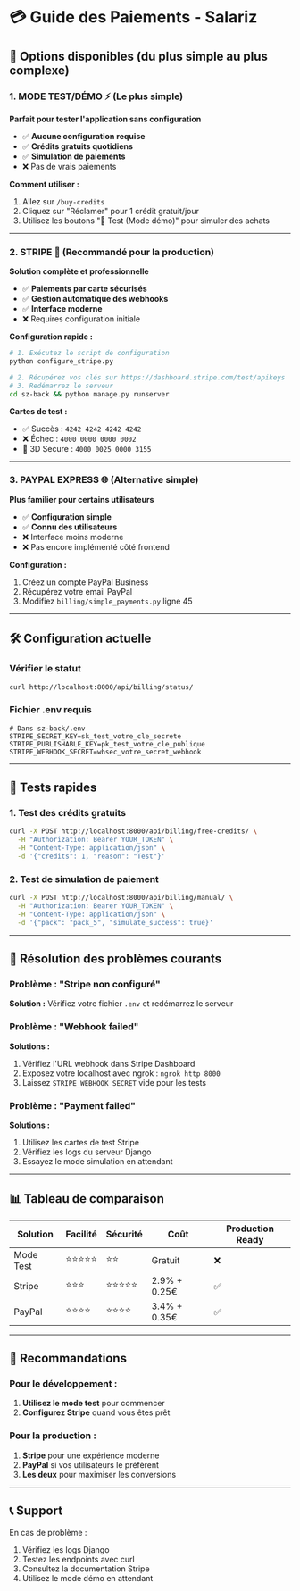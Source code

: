 # 💳 Guide des Paiements - Salariz

## 🚀 Options disponibles (du plus simple au plus complexe)

### 1. **MODE TEST/DÉMO** ⚡ (Le plus simple)
**Parfait pour tester l'application sans configuration**

- ✅ **Aucune configuration requise**
- ✅ **Crédits gratuits quotidiens**
- ✅ **Simulation de paiements**
- ❌ Pas de vrais paiements

**Comment utiliser :**
1. Allez sur `/buy-credits`
2. Cliquez sur "Réclamer" pour 1 crédit gratuit/jour
3. Utilisez les boutons "🧪 Test (Mode démo)" pour simuler des achats

---

### 2. **STRIPE** 💪 (Recommandé pour la production)
**Solution complète et professionnelle**

- ✅ **Paiements par carte sécurisés**
- ✅ **Gestion automatique des webhooks**
- ✅ **Interface moderne**
- ❌ Requires configuration initiale

**Configuration rapide :**
```bash
# 1. Exécutez le script de configuration
python configure_stripe.py

# 2. Récupérez vos clés sur https://dashboard.stripe.com/test/apikeys
# 3. Redémarrez le serveur
cd sz-back && python manage.py runserver
```

**Cartes de test :**
- ✅ Succès : `4242 4242 4242 4242`
- ❌ Échec : `4000 0000 0000 0002`
- 🔄 3D Secure : `4000 0025 0000 3155`

---

### 3. **PAYPAL EXPRESS** 🌐 (Alternative simple)
**Plus familier pour certains utilisateurs**

- ✅ **Configuration simple**
- ✅ **Connu des utilisateurs**
- ❌ Interface moins moderne
- ❌ Pas encore implémenté côté frontend

**Configuration :**
1. Créez un compte PayPal Business
2. Récupérez votre email PayPal
3. Modifiez `billing/simple_payments.py` ligne 45

---

## 🛠️ Configuration actuelle

### Vérifier le statut
```bash
curl http://localhost:8000/api/billing/status/
```

### Fichier .env requis
```env
# Dans sz-back/.env
STRIPE_SECRET_KEY=sk_test_votre_cle_secrete
STRIPE_PUBLISHABLE_KEY=pk_test_votre_cle_publique
STRIPE_WEBHOOK_SECRET=whsec_votre_secret_webhook
```

---

## 🧪 Tests rapides

### 1. Test des crédits gratuits
```bash
curl -X POST http://localhost:8000/api/billing/free-credits/ \
  -H "Authorization: Bearer YOUR_TOKEN" \
  -H "Content-Type: application/json" \
  -d '{"credits": 1, "reason": "Test"}'
```

### 2. Test de simulation de paiement
```bash
curl -X POST http://localhost:8000/api/billing/manual/ \
  -H "Authorization: Bearer YOUR_TOKEN" \
  -H "Content-Type: application/json" \
  -d '{"pack": "pack_5", "simulate_success": true}'
```

---

## 🚨 Résolution des problèmes courants

### Problème : "Stripe non configuré"
**Solution :** Vérifiez votre fichier `.env` et redémarrez le serveur

### Problème : "Webhook failed"
**Solutions :**
1. Vérifiez l'URL webhook dans Stripe Dashboard
2. Exposez votre localhost avec ngrok : `ngrok http 8000`
3. Laissez `STRIPE_WEBHOOK_SECRET` vide pour les tests

### Problème : "Payment failed"
**Solutions :**
1. Utilisez les cartes de test Stripe
2. Vérifiez les logs du serveur Django
3. Essayez le mode simulation en attendant

---

## 📊 Tableau de comparaison

| Solution | Facilité | Sécurité | Coût | Production Ready |
|----------|----------|----------|------|------------------|
| Mode Test | ⭐⭐⭐⭐⭐ | ⭐⭐ | Gratuit | ❌ |
| Stripe | ⭐⭐⭐ | ⭐⭐⭐⭐⭐ | 2.9% + 0.25€ | ✅ |
| PayPal | ⭐⭐⭐⭐ | ⭐⭐⭐⭐ | 3.4% + 0.35€ | ✅ |

---

## 🎯 Recommandations

### Pour le développement :
1. **Utilisez le mode test** pour commencer
2. **Configurez Stripe** quand vous êtes prêt

### Pour la production :
1. **Stripe** pour une expérience moderne
2. **PayPal** si vos utilisateurs le préfèrent
3. **Les deux** pour maximiser les conversions

---

## 📞 Support

En cas de problème :
1. Vérifiez les logs Django
2. Testez les endpoints avec curl
3. Consultez la documentation Stripe
4. Utilisez le mode démo en attendant
